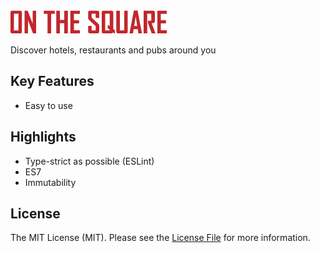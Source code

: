 ![On the Square][0]

Discover hotels, restaurants and pubs around you

## Key Features

- Easy to use

## Highlights

- Type-strict as possible (ESLint)
- ES7
- Immutability

## License

The MIT License (MIT). Please see the [License File][Z] for more information.


[0]: ./resources/logo.png
[Z]: ./LICENSE
